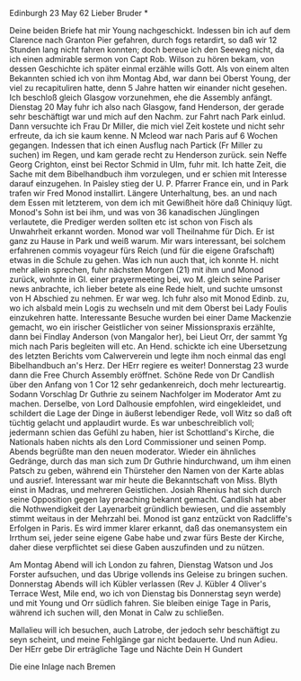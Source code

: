  Edinburgh 23 May 62
Lieber Bruder <Barth>*

Deine beiden Briefe hat mir Young nachgeschickt. Indessen bin ich auf dem Clarence nach Granton Pier gefahren, durch fogs retardirt, so daß wir 12 Stunden lang nicht fahren konnten; doch bereue ich den Seeweg nicht, da ich einen admirable sermon von Capt Rob. Wilson zu hören bekam, von dessen Geschichte ich später einmal erzähle wills Gott. Als von einem alten Bekannten schied ich von ihm Montag Abd, war dann bei Oberst Young, der viel zu recapituliren hatte, denn 5 Jahre hatten wir einander nicht gesehen. Ich beschloß gleich Glasgow vorzunehmen, ehe die Assembly anfängt. Dienstag 20 May fuhr ich also nach Glasgow, fand Henderson, der gerade sehr beschäftigt war und mich auf den Nachm. zur Fahrt nach Park einlud. Dann versuchte ich Frau Dr Miller, die mich viel Zeit kostete und nicht sehr erfreute, da ich sie kaum kenne. N Mcleod war nach Paris auf 6 Wochen gegangen. Indessen that ich einen Ausflug nach Partick (Fr Miller zu suchen) im Regen, und kam gerade recht zu Henderson zurück. sein Neffe Georg Crighton, einst bei Rector Schmid in Ulm, fuhr mit. Ich hatte Zeit, die Sache mit dem Bibelhandbuch ihm vorzulegen, und er schien mit Interesse darauf einzugehen. In Paisley stieg der U. P. Pfarrer France ein, und in Park trafen wir Fred Monod installirt. Längere Unterhaltung, bes. an und nach dem Essen mit letzterem, von dem ich mit Gewißheit höre daß Chiniquy lügt. Monod's Sohn ist bei ihm, und was von 36 kanadischen Jünglingen verlautete, die Prediger werden sollten etc ist schon von Fisch als Unwahrheit erkannt worden. Monod war voll Theilnahme für Dich. Er ist ganz zu Hause in Park und weiß warum. Mir wars interessant, bei solchem erfahrenen commis voyageur fürs Reich (und für die eigene Grafschaft) etwas in die Schule zu gehen. Was ich nun auch that, ich konnte H. nicht mehr allein sprechen, fuhr nächsten Morgen (21) mit ihm und Monod zurück, wohnte in Gl. einer prayermeeting bei, wo M. gleich seine Pariser news anbrachte, ich lieber betete als eine Rede hielt, und suchte umsonst von H Abschied zu nehmen. Er war weg. Ich fuhr also mit Monod Edinb. zu, wo ich alsbald mein Logis zu wechseln und mit dem Oberst bei Lady Foulis einzukehren hatte. Interessante Besuche wurden bei einer Dame Mackenzie gemacht, wo ein irischer Geistlicher von seiner Missionspraxis erzählte, dann bei Findlay Anderson (von Mangalor her), bei Lieut Orr, der sammt Yg mich nach Paris begleiten will etc. An Hend. schickte ich eine Ubersetzung des letzten Berichts vom Calwerverein und legte ihm noch einmal das engl Bibelhandbuch an's Herz. Der HErr regiere es weiter! 
Donnerstag 23 wurde dann die Free Church Assembly eröffnet. Schöne Rede von Dr Candlish über den Anfang von 1 Cor 12 sehr gedankenreich, doch mehr lectureartig. Sodann Vorschlag Dr Guthrie zu seinem Nachfolger im Moderator Amt zu machen. Derselbe, von Lord Dalhousie empfohlen, wird eingekleidet, und schildert die Lage der Dinge in äußerst lebendiger Rede, voll Witz so daß oft tüchtig gelacht und applaudirt wurde. Es war unbeschreiblich voll; jedermann schien das Gefühl zu haben, hier ist Schottland's Kirche, die Nationals haben nichts als den Lord Commissioner und seinen Pomp. Abends begrüßte man den neuen moderator. Wieder ein ähnliches Gedränge, durch das man sich zum Dr Guthrie hindurchwand, um ihm einen Patsch zu geben, während ein Thürsteher den Namen von der Karte ablas und ausrief. Interessant war mir heute die Bekanntschaft von Miss. Blyth einst in Madras, und mehreren Geistlichen. Josiah Rhenius hat sich durch seine Opposition gegen lay preaching bekannt gemacht. Candlish hat aber die Nothwendigkeit der Layenarbeit gründlich bewiesen, und die assembly stimmt weitaus in der Mehrzahl bei. Monod ist ganz entzückt von Radcliffe's Erfolgen in Paris. Es wird immer klarer erkannt, daß das onemansystem ein Irrthum sei, jeder seine eigene Gabe habe und zwar fürs Beste der Kirche, daher diese verpflichtet sei diese Gaben auszufinden und zu nützen.

Am Montag Abend will ich London zu fahren, Dienstag Watson und Jos Forster aufsuchen, und das Ubrige vollends ins Geleise zu bringen suchen. Donnerstag Abends will ich Kübler verlassen (Rev J. Kübler 4 Oliver's Terrace West, Mile end, wo ich von Dienstag bis Donnerstag seyn werde) und mit Young und Orr südlich fahren. Sie bleiben einige Tage in Paris, während ich suchen will, den Monat in Calw zu schließen.

Mallalieu will ich besuchen, auch Latrobe, der jedoch sehr beschäftigt zu seyn scheint, und meine Fehlgänge gar nicht bedauerte. Und nun Adieu. Der HErr gebe Dir erträgliche Tage und Nächte
 Dein
 H Gundert

Die eine Inlage nach Bremen
